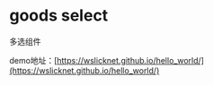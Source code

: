 # goods select  
多选组件

demo地址：[https://wslicknet.github.io/hello_world/](https://wslicknet.github.io/hello_world/)
